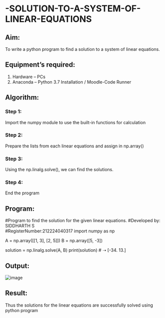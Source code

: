 # -SOLUTION-TO-A-SYSTEM-OF-LINEAR-EQUATIONS
## Aim:
To write a python program to find a solution to a system of linear equations.
## Equipment’s required:
1. 	Hardware – PCs
2. 	Anaconda – Python 3.7 Installation / Moodle-Code Runner
## Algorithm:
### Step 1: 
Import the numpy module to use the built-in functions for calculation
### Step 2: 
Prepare the lists from each linear equations and assign in np.array()
### Step 3: 
Using the np.linalg.solve(), we can find the solutions.
### Step 4: 
End the program
## Program:


#Program to find the solution for the given linear equations.
#Developed by: SIDDHARTH S  
#RegisterNumber:212224040317
import numpy as np

A = np.array([[1, 3],
              [2, 5]])
B = np.array([5, -3])

solution = np.linalg.solve(A, B)
print(solution)  # ➝ [-34.  13.]


## Output:

![image](https://github.com/user-attachments/assets/13ba94df-f152-4972-bbea-baf2c46d9542)

## Result: 
Thus the solutions for the linear equations are successfully solved using python program


